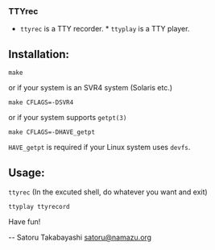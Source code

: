 ### TTYrec 

* ```ttyrec``` is a TTY recorder. * ```ttyplay``` is a TTY player.

## Installation:

```make```

or if your system is an SVR4 system (Solaris etc.)

  ```make CFLAGS=-DSVR4```

or if your system supports ```getpt(3)```

  ```make CFLAGS=-DHAVE_getpt```

```HAVE_getpt``` is required if your Linux system uses ```devfs```.


## Usage:

   ```ttyrec```
  (In the excuted shell, do whatever you want and exit)

   ```ttyplay ttyrecord```

Have fun!

-- Satoru Takabayashi <satoru@namazu.org>
